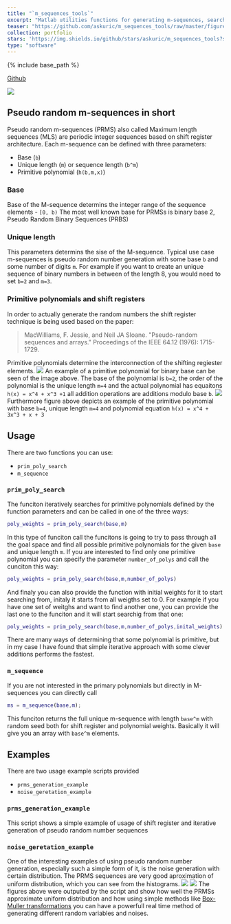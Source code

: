 ```yaml
---
title: "`m_sequences_tools`"
excerpt: "Matlab utilities functions for generating m-sequences, searching primitive polynomials and gerating different random distributions."
teaser: "https://github.com/askuric/m_sequences_tools/raw/master/figures/shift_reg.png"
collection: portfolio
stars: 'https://img.shields.io/github/stars/askuric/m_sequences_tools?style=social'
type: "software"
---
```


{% include base_path %}

<a href="https://github.com/askuric/m_sequences_tools"> <i class="fab fa-github"></i> Github</a>

[![](https://github-readme-stats.vercel.app/api/pin/?username=askuric&repo=m_sequences_tools)](https://github.com/askuric/pywitmotion)

## Pseudo random m-sequences in short
Pseudo random m-sequences (PRMS) also called Maximum length sequences (MLS) are periodic integer sequences based on shift register architecture. Each m-sequence can be defined with three parameters:
 - Base (`b`)
 - Unique length (`m`) or sequence length (`b^m`) 
 - Primitive polynomial (`h(b,m,x)`)
 
 ### Base
 Base of the M-sequence determins the integer range of the sequence elements - `[0, b)`
 The most well known base for PRMSs is binary base 2, Pseudo Random Binary Sequences (PRBS)
 
 ### Unique length
 This parameters determins the sise of the M-sequence. Typical use case m-sequences is pseudo random number generation with some base `b` and some number of digits `m`. For example if you want to create an unique sequence of binary numbers in between of the length 8, you would need to set `b=2` and `m=3`. 
 
### Primitive polynomials and shift registers
 In order to actually generate the random numbers the shift register technique is being used based on the paper:
 > MacWilliams, F. Jessie, and Neil JA Sloane. "Pseudo-random sequences and arrays." Proceedings of the IEEE 64.12 (1976): 1715-1729.
 
Primitive polynomials determine the interconnection of the shifting regiester elements. 
![](https://github.com/askuric/m_sequences_tools/raw/master/figures/shift_reg.png)
An example of a primitive polynomial for binary base can be seen of the image above. The base of the polynomial is `b=2`, the order of the polynomial is the unique length `m=4` and the actual polynomial has equaitons `h(x) = x^4 + x^3 +1` all addition operations are additions modulo base `b`.
![](https://github.com/askuric/m_sequences_tools/raw/master/figures/shift_reg_4.png)
Furthermore figure above depicts an example of the primitive polynomial with base `b=4`, unique length `m=4` and polynomial equation `h(x) = x^4 + 3x^3 + x + 3`


## Usage
There are two functions you can use:
- `prim_poly_search`
- `m_sequence`

### `prim_poly_search`
The funciton iteratively searches for primitive polynomials defined by the function parameters and can be called in one of the three ways:
```Matlab
poly_weights = prim_poly_search(base,m)
```
In this type of funciton call the funcitons is going to try to pass through all the goal space and find all possible primitive polynomials for the given `base` and unique length `m`. If you are interested to find only one primitive polynomial you can specify the parameter `number_of_polys` and call the cunciton this way:
```Matlab
poly_weights = prim_poly_search(base,m,number_of_polys)
```
And finaly you can also provide the function with initial weights for it to start searching from, initaly it starts from all weigths set to 0. For example if you have one set of weitghs and want to find another one, you can provide the last one to the funciton and it will start searchig from that one:
```Matlab
poly_weights = prim_poly_search(base,m,number_of_polys,inital_weights)
```
There are many ways of determining that some polynomial is primitive, but in my case I have found that simple iterative approach with some clever additions performs the fastest. 

### `m_sequence` 
If you are not interested in the primary polynomials but directly in M-sequences you can directly call
```Matlab 
ms = m_sequence(base,m);
```
This funciton returns the full unique m-sequence with length `base^m` with random seed both for shift register and polynomial weights. 
Basically it will give you an array with `base^m` elements. 

## Examples
There are two usage example scripts provided
- `prms_generation_example`
- `noise_geretation_example`

### `prms_generation_example`
This script shows a simple example of usage of shift register and iterative generation of pseudo random number sequences

### `noise_geretation_example`
One of the interesting examples of using pseudo random number generation, especially such a simple form of it, is the noise generation with certain distribution.
The PRMS sequences are very good aproximation of uniform distribution, which you can see from the histograms.
![](https://github.com/askuric/m_sequences_tools/raw/master/figures/noise_examples.png)
![](https://github.com/askuric/m_sequences_tools/raw/master/figures/distribution_examples.png)
The figures above were outputed by the script and show how well the PRMSs approximate uniform distribution and how using simple methods like [Box-Muller transformations](https://en.wikipedia.org/wiki/Box%E2%80%93Muller_transform) you can have a powerfull real time method of generating different random variables and noises. 
